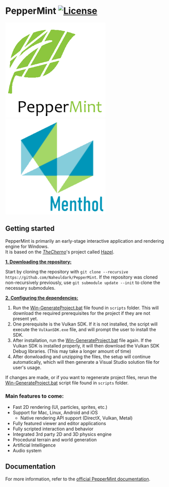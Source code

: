 # PepperMint [![License](https://img.shields.io/github/license/Naheuldark/PepperMint.svg)](https://github.com/Naheuldark/PepperMint/blob/master/LICENSE)

![PepperMint](/Resources/Branding/PepperMintLogo.png?raw=true "PepperMint") ![Menthol](/Resources/Branding/MentholLogo.png?raw=true "Menthol")

## Getting started
PepperMint is primarily an early-stage interactive application and rendering engine for Windows.<br>
It is based on the [_TheCherno_](https://www.youtube.com/channel/UCQ-W1KE9EYfdxhL6S4twUNw)'s project called [Hazel](https://github.com/TheCherno/Hazel).

<ins>**1. Downloading the repository:**</ins>

Start by cloning the repository with `git clone --recursive https://github.com/Naheuldark/PepperMint`.
If the repository was cloned non-recursively previously, use `git submodule update --init` to clone the necessary submodules.

<ins>**2. Configuring the dependencies:**</ins>

1. Run the [Win-GenerateProject.bat](https://github.com/Naheuldark/PepperMint/blob/master/scripts/Win-GenerateProject.bat) file found in `scripts` folder. This will download the required prerequisites for the project if they are not present yet.
2. One prerequisite is the Vulkan SDK. If it is not installed, the script will execute the `VulkanSDK.exe` file, and will prompt the user to install the SDK.
3. After installation, run the [Win-GenerateProject.bat](https://github.com/Naheuldark/PepperMint/blob/master/scripts/Win-GenerateProject.bat) file again. If the Vulkan SDK is installed properly, it will then download the Vulkan SDK Debug libraries. (This may take a longer amount of time)
4. After donwloading and unzipping the files, the setup will continue automatically, which will then generate a Visual Studio solution file for user's usage.

If changes are made, or if you want to regenerate project files, rerun the [Win-GenerateProject.bat](https://github.com/Naheuldark/PepperMint/blob/master/scripts/Win-GenerateProject.bat) script file found in `scripts` folder.

### Main features to come:
- Fast 2D rendering (UI, particles, sprites, etc.)
- Support for Mac, Linux, Android and iOS
    - Native rendering API support (DirectX, Vulkan, Metal)
- Fully featured viewer and editor applications
- Fully scripted interaction and behavior
- Integrated 3rd party 2D and 3D physics engine
- Procedural terrain and world generation
- Artificial Intelligence
- Audio system

## Documentation
For more information, refer to the [official PepperMint documentation](https://naheuldark.github.io/PepperMint/).
